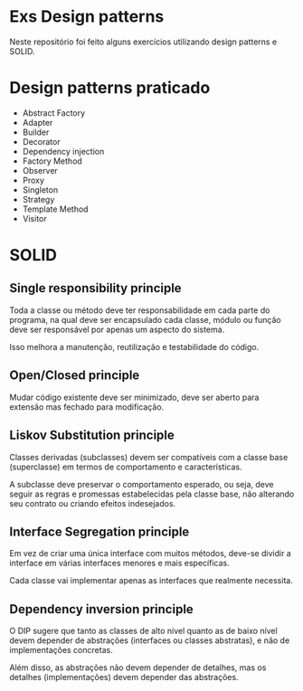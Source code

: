 # Exs Design patterns

Neste repositório foi feito alguns exercícios utilizando design patterns e SOLID.

# Design patterns praticado
- Abstract Factory
- Adapter
- Builder
- Decorator
- Dependency injection
- Factory Method
- Observer
- Proxy
- Singleton
- Strategy
- Template Method
- Visitor

# SOLID

## Single responsibility principle
Toda a classe ou método deve ter responsabilidade em cada parte do programa, na qual deve ser encapsulado
cada classe, módulo ou função deve ser responsável por apenas um aspecto do sistema. 

Isso melhora a manutenção, reutilização e testabilidade do código.

## Open/Closed principle 

Mudar código existente deve ser minimizado, deve ser aberto para extensão mas fechado para modificação.

## Liskov Substitution principle

Classes derivadas (subclasses) devem ser compatíveis com a classe base (superclasse) em termos de comportamento e características.

A subclasse deve preservar o comportamento esperado, ou seja, deve seguir as regras e promessas estabelecidas pela classe base, não alterando seu contrato ou criando efeitos indesejados.

## Interface Segregation principle

Em vez de criar uma única interface com muitos métodos, deve-se dividir a interface em várias interfaces menores e mais específicas. 

Cada classe vai implementar apenas as interfaces que realmente necessita.

## Dependency inversion principle

O DIP sugere que tanto as classes de alto nível quanto as de baixo nível devem depender de abstrações (interfaces ou classes abstratas), 
e não de implementações concretas. 

Além disso, as abstrações não devem depender de detalhes, mas os detalhes (implementações) devem depender das abstrações.


